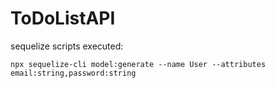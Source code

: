 # ToDoListAPI


sequelize scripts executed:
```
npx sequelize-cli model:generate --name User --attributes email:string,password:string




```

